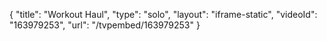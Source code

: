 {
    "title": "Workout Haul",
    "type": "solo",
    "layout": "iframe-static",
    "videoId": "163979253",
    "url": "\/tvpembed\/163979253"
}